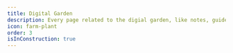```yaml
---
title: Digital Garden
description: Every page related to the digial garden, like notes, guides, and others.
icon: farm-plant
order: 3
isInConstruction: true
---
```

